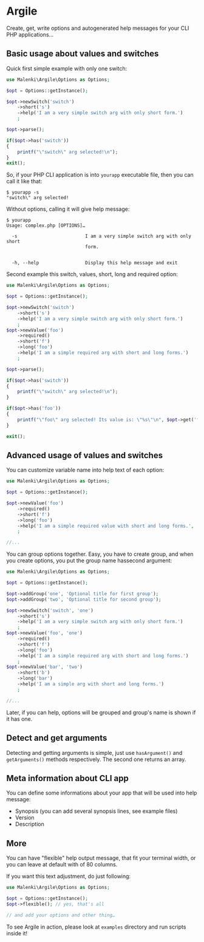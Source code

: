 # Argile

Create, get, write options and autogenerated help messages for your CLI PHP applications…

## Basic usage about values and switches

Quick first simple example with only one switch:

``` php
use Malenki\Argile\Options as Options;

$opt = Options::getInstance();

$opt->newSwitch('switch')
    ->short('s')
    ->help('I am a very simple switch arg with only short form.')
    ;

$opt->parse();

if($opt->has('switch'))
{
    printf("\"switch\" arg selected!\n");
}
exit();
```

So, if your PHP CLI application is into `yourapp` executable file, then you can call it like that:

```
$ yourapp -s
"switch\" arg selected!
```

Without options, calling it will give help message:

```
$ yourapp
Usage: complex.php [OPTIONS]…

  -s                         I am a very simple switch arg with only short
                             form.


  -h, --help                 Display this help message and exit

```

Second example this switch, values, short, long and required option:

```php
use Malenki\Argile\Options as Options;

$opt = Options::getInstance();

$opt->newSwitch('switch')
    ->short('s')
    ->help('I am a very simple switch arg with only short form.')
    ;
$opt->newValue('foo')
    ->required()
    ->short('f')
    ->long('foo')
    ->help('I am a simple required arg with short and long forms.')
    ;

$opt->parse();

if($opt->has('switch'))
{
    printf("\"switch\" arg selected!\n");
}

if($opt->has('foo'))
{
    printf("\"foo\" arg selected! Its value is: \"%s\"\n", $opt->get('foo'));
}

exit();
```

## Advanced usage of values and switches

You can customize variable name into help text of each option:

```php
use Malenki\Argile\Options as Options;

$opt = Options::getInstance();

$opt->newValue('foo')
    ->required()
    ->short('f')
    ->long('foo')
    ->help('I am a simple required value with short and long forms.', 'FILE')
    ;

//...

```

You can group options together. Easy, you have to create group, and when you create options, you put the group name hassecond argument:

```php
use Malenki\Argile\Options as Options;

$opt = Options::getInstance();

$opt->addGroup('one', 'Optional title for first group');
$opt->addGroup('two', 'Optional title for second group');

$opt->newSwitch('switch', 'one')
    ->short('s')
    ->help('I am a very simple switch arg with only short form.')
    ;
$opt->newValue('foo', 'one')
    ->required()
    ->short('f')
    ->long('foo')
    ->help('I am a simple required arg with short and long forms.')
    ;
$opt->newValue('bar', 'two')
    ->short('b')
    ->long('bar')
    ->help('I am a simple arg with short and long forms.')
    ;

//...

```

Later, if you can help, options will be grouped and group's name is shown if it has one.


## Detect and get arguments

Detecting and getting arguments is simple, just use `hasArgument()` and `getArguments()` methods respectively. The second one returns an array.

## Meta information about CLI app

You can define some informations about your app that will be used into help message:

 - Synopsis (you can add several synopsis lines, see example files)
 - Version
 - Description
 
## More

You can have "flexible" help output message, that fit your terminal width, or you can leave at default with of 80 columns.

If you want this text adjustment, do just following:

```php
use Malenki\Argile\Options as Options;

$opt = Options::getInstance();
$opt->flexible(); // yes, that's all

// and add your options and other thing…
```

To see Argile in action, please look at `examples` directory and run scripts inside it!
